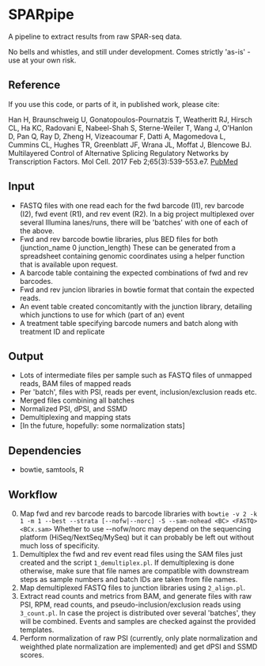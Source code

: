 SPARpipe
========

A pipeline to extract results from raw SPAR-seq data.

No bells and whistles, and still under development. Comes strictly 'as-is' - use at your own risk.

Reference
---------
If you use this code, or parts of it, in published work, please cite:

Han H, Braunschweig U, Gonatopoulos-Pournatzis T, Weatheritt RJ, Hirsch CL, Ha KC, Radovani E, Nabeel-Shah S, Sterne-Weiler T, Wang J, O'Hanlon D, Pan Q, Ray D, Zheng H, Vizeacoumar F, Datti A, Magomedova L, Cummins CL, Hughes TR, Greenblatt JF, Wrana JL, Moffat J, Blencowe BJ. Multilayered Control of Alternative Splicing Regulatory Networks by Transcription Factors. Mol Cell. 2017 Feb 2;65(3):539-553.e7. [PubMed](https://www.ncbi.nlm.nih.gov/pubmed/28157508)


Input
-----
* FASTQ files with one read each for the fwd barcode (I1), rev barcode (I2),
  fwd event (R1), and rev event (R2). In a big project multiplexed over several
  Illumina lanes/runs, there will be 'batches' with one of each of the above.
* Fwd and rev barcode bowtie libraries, plus BED files for both (junction_name 0 junction_length)
  These can be generated from a spreadsheet containing genomic coordinates using a helper function
  that is available upon request.
* A barcode table containing the expected combinations of fwd and rev barcodes.
* Fwd and rev juncion libraries in bowtie format that contain the expected reads.
* An event table created concomitantly with the junction library, detailing which
  junctions to use for which (part of an) event
* A treatment table specifying barcode numers and batch along with treatment ID and replicate

Output
------
* Lots of intermediate files per sample such as FASTQ files of unmapped reads, 
  BAM files of mapped reads
* Per 'batch', files with PSI, reads per event, inclusion/exclusion reads etc.
* Merged files combining all batches
* Normalized PSI, dPSI, and SSMD
* Demultiplexing and mapping stats
* [In the future, hopefully: some normalization stats]

Dependencies
------------
* bowtie, samtools, R

Workflow
--------
0. Map fwd and rev barcode reads to barcode libraries with 
     `bowtie -v 2 -k 1 -m 1 --best --strata [--nofw|--norc] -S --sam-nohead <BC> <FASTQ> <BCx.sam>`
     Whether to use --nofw/norc may depend on the sequencing platform (HiSeq/NextSeq/MySeq)
     but it can probably be left out without much loss of specificity.
1. Demultiplex the fwd and rev event read files using the SAM files just created 
     and the script `1_demultiplex.pl`. If demultiplexing is done otherwise, make sure 
     that file names are compatible with downstream steps as sample numbers and batch IDs are
     taken from file names.
2. Map demultiplexed FASTQ files to junction libraries using `2_align.pl`.
3. Extract read counts and metrics from BAM, and generate files with raw PSI, RPM, read counts, 
     and pseudo-inclusion/exclusion reads using `3_count.pl`. In case the
     project is distributed over several 'batches', they will be combined. Events and samples 
     are checked against the provided templates.
4. Perform normalization of raw PSI (currently, only plate normalization and weighthed plate
     normalization are implemented) and get dPSI and SSMD scores.

     